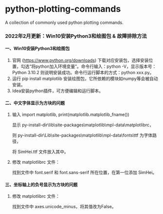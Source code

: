 # python-plotting-commands

A collection of commonly used python plotting commands.

### 2022年2月更新：Win10安装Python3和绘图包 & 故障排除方法

#### 一、Win10安装Python3和绘图包

1. 官网 (https://www.python.org/downloads) 下载对应安装包，选择安装位置，勾选“将python加入环境变量”。命令行输入：python -V，显示版本号：Python 3.10.2 则说明安装成功。命令行运行脚本的方式：python xxx.py。
2. 运行 pip install matplotlib 安装绘图包，它所依赖的模块如numpy等会被自动安装。
3. Idea安装python插件，可方便编辑和运行脚本。

#### 二、中文字体显示为方块的问题

1. 输入 import matplotlib, print(matplotlib.matplotlib_fname())

   显示 py-install-dir\lib\site-packages\matplotlib\mpl-data\matplotlibrc，

   则 py-install-dir\Lib\site-packages\matplotlib\mpl-data\fonts\ttf 为字体路径，

   将 SimHei.ttf 文件放入其中。

2. 修改 matplotlibrc 文件：

   找到文件中 font.serif 和 font.sans-serif 所在位置，在第一位添加 SimHei。

#### 三、坐标轴上的负号显示为方块的问题

1. 修改 matplotlibrc 文件：

   找到文件中 axes.unicode_minus，将其值改为False。



